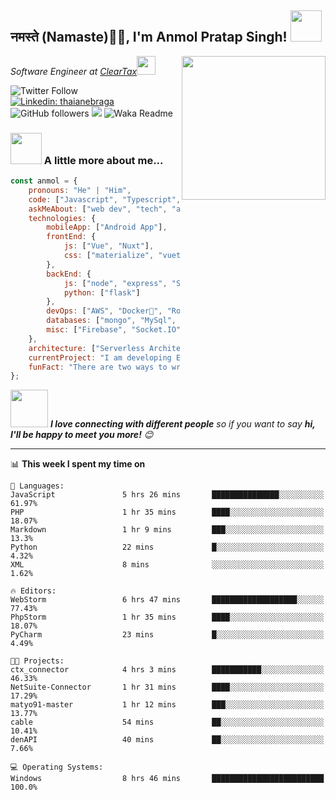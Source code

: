 <h2>नमस्ते (Namaste)🙏🏻, I'm Anmol Pratap Singh! <img src="https://media.giphy.com/media/12oufCB0MyZ1Go/giphy.gif" width="50"></h2>
<img align='right' src="https://media.giphy.com/media/M9gbBd9nbDrOTu1Mqx/giphy.gif" width="230">
<p><em>Software Engineer at <a href="http://www.cleartax.in">ClearTax</a><img src="https://media.giphy.com/media/WUlplcMpOCEmTGBtBW/giphy.gif" width="30"> 
</em></p>

![Twitter Follow](https://img.shields.io/twitter/follow/misteranmol?label=Follow)
[![Linkedin: thaianebraga](https://img.shields.io/badge/-anmol-blue?style=flat-square&logo=Linkedin&logoColor=white&link=https://www.linkedin.com/in/anmol-p-singh/)](https://www.linkedin.com/in/anmol-p-singh/)
![GitHub followers](https://img.shields.io/github/followers/anmol098?label=Follow&style=social)
![](https://visitor-badge.glitch.me/badge?page_id=anmol098.anmol098)
![Waka Readme](https://github.com/anmol098/anmol098/workflows/Waka%20Readme/badge.svg)

### <img src="https://media.giphy.com/media/VgCDAzcKvsR6OM0uWg/giphy.gif" width="50"> A little more about me...  

```javascript
const anmol = {
    pronouns: "He" | "Him",
    code: ["Javascript", "Typescript", "Python", "Java", "php"],
    askMeAbout: ["web dev", "tech", "app dev", "photography"],
    technologies: {
        mobileApp: ["Android App"],
        frontEnd: {
            js: ["Vue", "Nuxt"],
            css: ["materialize", "vuetify", "bootstrap"]
        },
        backEnd: {
            js: ["node", "express", "SuiteScript"],
            python: ["flask"]
        },
        devOps: ["AWS", "Docker🐳", "Route53", "Nginx"],
        databases: ["mongo", "MySql", "sqlite"],
        misc: ["Firebase", "Socket.IO", "selenium", "open-cv", "php", "SuiteApp"]
    },
    architecture: ["Serverless Architecture", "Progressive web applications", "Single page applications"],
    currentProject: "I am developing Extension for NetSuite using SuiteScript2.0",
    funFact: "There are two ways to write error-free programs; only the third one works"
};
```

<img src="https://media.giphy.com/media/LnQjpWaON8nhr21vNW/giphy.gif" width="60"> <em><b>I love connecting with different people</b> so if you want to say <b>hi, I'll be happy to meet you more!</b> 😊</em>

---
📊 **This week I spent my time on**
<!--START_SECTION:waka-->
```text
💬 Languages: 
JavaScript               5 hrs 26 mins       ███████████████░░░░░░░░░░   61.97% 
PHP                      1 hr 35 mins        ████░░░░░░░░░░░░░░░░░░░░░   18.07% 
Markdown                 1 hr 9 mins         ███░░░░░░░░░░░░░░░░░░░░░░   13.3% 
Python                   22 mins             █░░░░░░░░░░░░░░░░░░░░░░░░   4.32% 
XML                      8 mins              ░░░░░░░░░░░░░░░░░░░░░░░░░   1.62%

🔥 Editors: 
WebStorm                 6 hrs 47 mins       ███████████████████░░░░░░   77.43% 
PhpStorm                 1 hr 35 mins        ████░░░░░░░░░░░░░░░░░░░░░   18.07% 
PyCharm                  23 mins             █░░░░░░░░░░░░░░░░░░░░░░░░   4.49%

🐱‍💻 Projects: 
ctx_connector            4 hrs 3 mins        ███████████░░░░░░░░░░░░░░   46.33% 
NetSuite-Connector       1 hr 31 mins        ████░░░░░░░░░░░░░░░░░░░░░   17.29% 
matyo91-master           1 hr 12 mins        ███░░░░░░░░░░░░░░░░░░░░░░   13.77% 
cable                    54 mins             ██░░░░░░░░░░░░░░░░░░░░░░░   10.41% 
denAPI                   40 mins             ██░░░░░░░░░░░░░░░░░░░░░░░   7.66%

💻 Operating Systems: 
Windows                  8 hrs 46 mins       █████████████████████████   100.0%

```
<!--END_SECTION:waka-->
